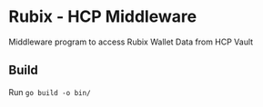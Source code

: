 # Rubix - HCP Middleware

Middleware program to access Rubix Wallet Data from HCP Vault

## Build

Run `go build -o bin/`